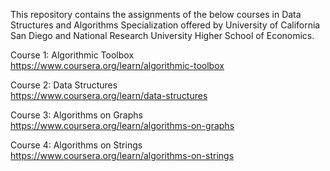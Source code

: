 This repository contains the assignments of the below courses in Data Structures and Algorithms Specialization offered by University of California San Diego and National Research University Higher School of Economics.

Course 1: Algorithmic Toolbox<br/>
https://www.coursera.org/learn/algorithmic-toolbox

Course 2: Data Structures<br/>
https://www.coursera.org/learn/data-structures

Course 3: Algorithms on Graphs<br/>
https://www.coursera.org/learn/algorithms-on-graphs

Course 4: Algorithms on Strings<br/>
https://www.coursera.org/learn/algorithms-on-strings
